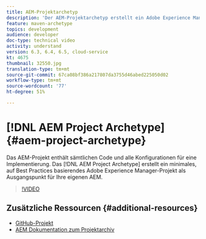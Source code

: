 ```yaml
---
title: AEM-Projektarchetyp
description: 'Der AEM-Projektarchetyp erstellt ein Adobe Experience Manager-Projekt mit minimalen Best Practices als Ausgangspunkt für Ihre eigenen AEM-Projekte. '
feature: maven-archetype
topics: development
audience: developer
doc-type: technical video
activity: understand
version: 6.3, 6.4, 6.5, cloud-service
kt: 4675
thumbnail: 32550.jpg
translation-type: tm+mt
source-git-commit: 67ca08bf386a217807da3755d46abed225050d02
workflow-type: tm+mt
source-wordcount: '77'
ht-degree: 51%

---
```



# [!DNL AEM Project Archetype] {#aem-project-archetype}

Das AEM-Projekt enthält sämtlichen Code und alle Konfigurationen für eine Implementierung. Das [!DNL AEM Project Archetype] erstellt ein minimales, auf Best Practices basierendes Adobe Experience Manager-Projekt als Ausgangspunkt für Ihre eigenen AEM.

>[!VIDEO](https://video.tv.adobe.com/v/32550/?quality=12&learn=on)

## Zusätzliche Ressourcen {#additional-resources}

* [GitHub-Projekt](https://github.com/adobe/aem-project-archetype)
* [AEM Dokumentation zum Projektarchiv](https://docs.adobe.com/content/help/de-DE/experience-manager-core-components/using/developing/archetype/overview.html)
